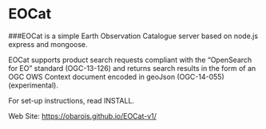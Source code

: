 # EOCat
###EOCat is a simple Earth Observation Catalogue server based on node.js express and mongoose.

EOCat supports product search requests compliant with the “OpenSearch for EO” standard (OGC-13-126) and returns search results in the form of an OGC OWS Context document encoded in geoJson (OGC-14-055) (experimental).

For set-up instructions, read INSTALL.

Web Site: https://obarois.github.io/EOCat-v1/

